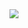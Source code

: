 <img align="left" src="https://github-readme-stats.vercel.app/api?username=AnneviLL&show_icons=true&icon_color=CE1D2D&text_color=718096&bg_color=ffffff&hide_title=true" />
